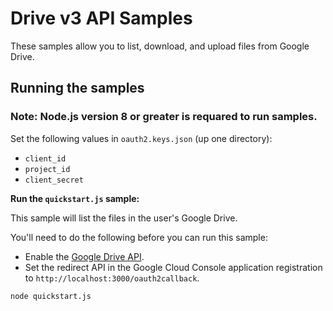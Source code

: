 # Drive v3 API Samples

These samples allow you to list, download, and upload files from Google Drive.

## Running the samples

### **Note: Node.js version 8 or greater is requared to run samples.**
Set the following values in `oauth2.keys.json` (up one directory):

* `client_id`
* `project_id`
* `client_secret`

__Run the `quickstart.js` sample:__

This sample will list the files in the user's Google Drive.

You'll need to do the following before you can run this sample:

* Enable the [Google Drive API](https://console.developers.google.com/apis/api/drive.googleapis.com/overview).
* Set the redirect API in the Google Cloud Console application registration to `http://localhost:3000/oauth2callback`.

```
node quickstart.js
```


